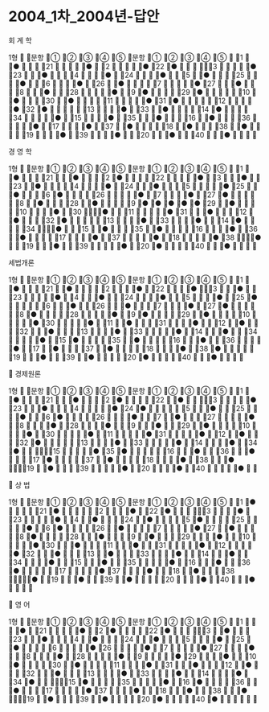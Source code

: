# 2004_1차_2004년-답안

회 계 학 1형문항①②③④⑤문항①②③④⑤1●21●2●22●3●23●4●24●5●25●6●26●7●27●8●28●9●29●10●30●11●31●12●32●13●33●14●34●15●35●16●36●17●37●18●38●19●39●20●40●경 영 학 1형문항①②③④⑤문항①②③④⑤1●21●2●22●3●23●4●24●5●25●6●26●7●27●8●28●9●●●●●29●10●30●11●31●12●32●13●33●14●34●15●35●16●36●17●37●18●38●19●39●20●40●세법개론 1형문항①②③④⑤문항①②③④⑤1●21●2●22●3●23●4●24●5●25●6●26●7●27●8●28●9●29●10●30●11●31●12●32●13●33●14●34●15●35●16●36●17●37●18●38●19●39●20●40●경제원론1형문항①②③④⑤문항①②③④⑤1●21●2●22●3●23●4●24●5●25●6●26●7●27●8●28●9●29●10●30●11●31●12●32●13●33●14●34●15●35●16●36●17●37●18●38●19●39●20●40●상    법 1형문항①②③④⑤문항①②③④⑤1●21●2●22●3●23●4●24●5●25●6●26●7●27●8●28●9●29●10●30●11●31●12●32●13●33●14●34●15●35●16●36●17●37●18●38●19●39●20●40●영   어1형문항①②③④⑤문항①②③④⑤1●21●2●22●3●23●4●24●5●25●6●26●7●27●8●28●9●29●10●30●11●31●12●32●13●33●14●34●15●35●16●36●17●37●18●38●19●39●20●40●